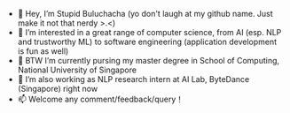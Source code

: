 - 👋 Hey, I’m Stupid Buluchacha (yo don't laugh at my github name. Just make it not that nerdy >.<)
- 👀 I’m interested in a great range of computer science, from AI (esp. NLP and trustworthy ML) to software engineering (application development is fun as well)
- 🌱 BTW I’m currently pursing my master degree in School of Computing, National University of Singapore 
- 💞️ I’m also working as NLP research intern at AI Lab, ByteDance (Singapore) right now
- 📫 Welcome any comment/feedback/query！

<!---
StupidBuluchacha/StupidBuluchacha is a ✨ special ✨ repository because its `README.md` (this file) appears on your GitHub profile.
You can click the Preview link to take a look at your changes.
--->
